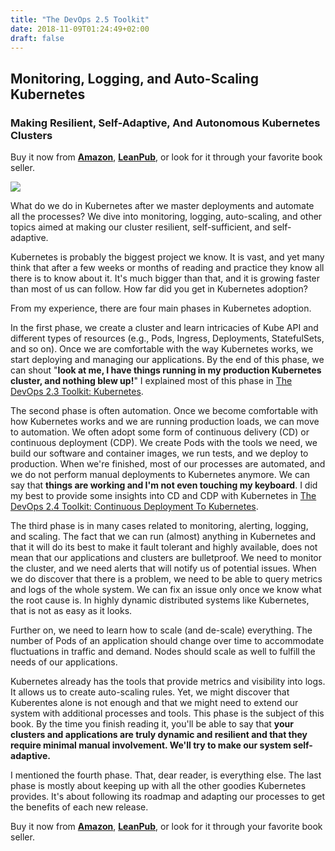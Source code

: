 ```yaml
---
title: "The DevOps 2.5 Toolkit"
date: 2018-11-09T01:24:49+02:00
draft: false
---
```


## Monitoring, Logging, and Auto-Scaling Kubernetes

### Making Resilient, Self-Adaptive, And Autonomous Kubernetes Clusters

Buy it now from **[Amazon](https://amzn.to/2RMKNVT)**, **[LeanPub](https://leanpub.com/the-devops-2-5-toolkit)**, or look for it through your favorite book seller.

![](/img/devops25-smaller.jpg#floatright)

What do we do in Kubernetes after we master deployments and automate all the processes? We dive into monitoring, logging, auto-scaling, and other topics aimed at making our cluster resilient, self-sufficient, and self-adaptive.

Kubernetes is probably the biggest project we know. It is vast, and yet many think that after a few weeks or months of reading and practice they know all there is to know about it. It's much bigger than that, and it is growing faster than most of us can follow. How far did you get in Kubernetes adoption?

From my experience, there are four main phases in Kubernetes adoption.

In the first phase, we create a cluster and learn intricacies of Kube API and different types of resources (e.g., Pods, Ingress, Deployments, StatefulSets, and so on). Once we are comfortable with the way Kubernetes works, we start deploying and managing our applications. By the end of this phase, we can shout "**look at me, I have things running in my production Kubernetes cluster, and nothing blew up!**" I explained most of this phase in [The DevOps 2.3 Toolkit: Kubernetes](https://amzn.to/2GvzDjy).

The second phase is often automation. Once we become comfortable with how Kubernetes works and we are running production loads, we can move to automation. We often adopt some form of continuous delivery (CD) or continuous deployment (CDP). We create Pods with the tools we need, we build our software and container images, we run tests, and we deploy to production. When we're finished, most of our processes are automated, and we do not perform manual deployments to Kubernetes anymore. We can say that **things are working and I'm not even touching my keyboard**. I did my best to provide some insights into CD and CDP with Kubernetes in [The DevOps 2.4 Toolkit: Continuous Deployment To Kubernetes](https://amzn.to/2NkIiVi).

The third phase is in many cases related to monitoring, alerting, logging, and scaling. The fact that we can run (almost) anything in Kubernetes and that it will do its best to make it fault tolerant and highly available, does not mean that our applications and clusters are bulletproof. We need to monitor the cluster, and we need alerts that will notify us of potential issues. When we do discover that there is a problem, we need to be able to query metrics and logs of the whole system. We can fix an issue only once we know what the root cause is. In highly dynamic distributed systems like Kubernetes, that is not as easy as it looks.

Further on, we need to learn how to scale (and de-scale) everything. The number of Pods of an application should change over time to accommodate fluctuations in traffic and demand. Nodes should scale as well to fulfill the needs of our applications.

Kubernetes already has the tools that provide metrics and visibility into logs. It allows us to create auto-scaling rules. Yet, we might discover that Kuberentes alone is not enough and that we might need to extend our system with additional processes and tools. This phase is the subject of this book. By the time you finish reading it, you'll be able to say that **your clusters and applications are truly dynamic and resilient and that they require minimal manual involvement. We'll try to make our system self-adaptive.**

I mentioned the fourth phase. That, dear reader, is everything else. The last phase is mostly about keeping up with all the other goodies Kubernetes provides. It's about following its roadmap and adapting our processes to get the benefits of each new release.

Buy it now from **[Amazon](https://amzn.to/2RMKNVT)**, **[LeanPub](https://leanpub.com/the-devops-2-5-toolkit)**, or look for it through your favorite book seller.
